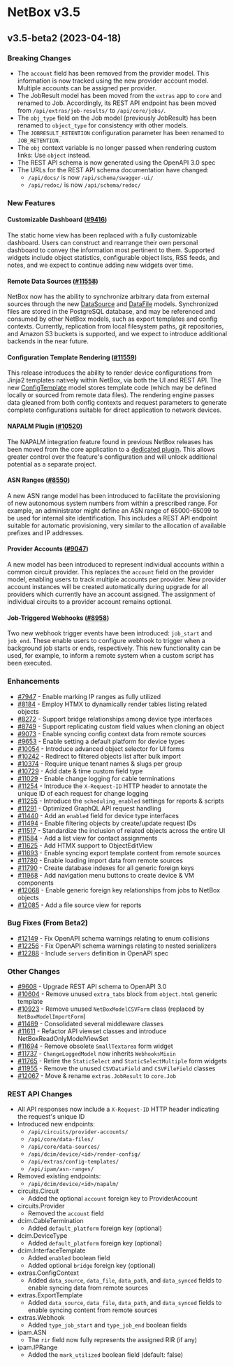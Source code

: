 # NetBox v3.5

## v3.5-beta2 (2023-04-18)

### Breaking Changes

* The `account` field has been removed from the provider model. This information is now tracked using the new provider account model. Multiple accounts can be assigned per provider.
* The JobResult model has been moved from the `extras` app to `core` and renamed to Job. Accordingly, its REST API endpoint has been moved from `/api/extras/job-results/` to `/api/core/jobs/`.
* The `obj_type` field on the Job model (previously JobResult) has been renamed to `object_type` for consistency with other models.
* The `JOBRESULT_RETENTION` configuration parameter has been renamed to `JOB_RETENTION`.
* The `obj` context variable is no longer passed when rendering custom links: Use `object` instead.
* The REST API schema is now generated using the OpenAPI 3.0 spec
* The URLs for the REST API schema documentation have changed:
    * `/api/docs/` is now `/api/schema/swagger-ui/`
    * `/api/redoc/` is now `/api/schema/redoc/`

### New Features

#### Customizable Dashboard ([#9416](https://github.com/netbox-community/netbox/issues/9416))

The static home view has been replaced with a fully customizable dashboard. Users can construct and rearrange their own personal dashboard to convey the information most pertinent to them. Supported widgets include object statistics, configurable object lists, RSS feeds, and notes, and we expect to continue adding new widgets over time.

#### Remote Data Sources ([#11558](https://github.com/netbox-community/netbox/issues/11558))

NetBox now has the ability to synchronize arbitrary data from external sources through the new [DataSource](../models/core/datasource.md) and [DataFile](../models/core/datafile.md) models. Synchronized files are stored in the PostgreSQL database, and may be referenced and consumed by other NetBox models, such as export templates and config contexts. Currently, replication from local filesystem paths, git repositories, and Amazon S3 buckets is supported, and we expect to introduce additional backends in the near future.

#### Configuration Template Rendering ([#11559](https://github.com/netbox-community/netbox/issues/11559))

This release introduces the ability to render device configurations from Jinja2 templates natively within NetBox, via both the UI and REST API. The new [ConfigTemplate](../models/extras/configtemplate.md) model stores template code (which may be defined locally or sourced from remote data files). The rendering engine passes data gleaned from both config contexts and request parameters to generate complete configurations suitable for direct application to network devices.

#### NAPALM Plugin ([#10520](https://github.com/netbox-community/netbox/issues/10520))

The NAPALM integration feature found in previous NetBox releases has been moved from the core application to a [dedicated plugin](https://github.com/netbox-community/netbox-napalm). This allows greater control over the feature's configuration and will unlock additional potential as a separate project.

#### ASN Ranges ([#8550](https://github.com/netbox-community/netbox/issues/8550))

A new ASN range model has been introduced to facilitate the provisioning of new autonomous system numbers from within a prescribed range. For example, an administrator might define an ASN range of 65000-65099 to be used for internal site identification. This includes a REST API endpoint suitable for automatic provisioning, very similar to the allocation of available prefixes and IP addresses.

#### Provider Accounts ([#9047](https://github.com/netbox-community/netbox/issues/9047))

A new model has been introduced to represent individual accounts within a common circuit provider. This replaces the `account` field on the provider model, enabling users to track multiple accounts per provider. New provider account instances will be created automatically during upgrade for all providers which currently have an account assigned. The assignment of individual circuits to a provider account remains optional.

#### Job-Triggered Webhooks ([#8958](https://github.com/netbox-community/netbox/issues/8958))

Two new webhook trigger events have been introduced: `job_start` and `job_end`. These enable users to configure webhook to trigger when a background job starts or ends, respectively. This new functionality can be used, for example, to inform a remote system when a custom script has been executed.

### Enhancements

* [#7947](https://github.com/netbox-community/netbox/issues/7947) - Enable marking IP ranges as fully utilized
* [#8184](https://github.com/netbox-community/netbox/issues/8184) - Employ HTMX to dynamically render tables listing related objects
* [#8272](https://github.com/netbox-community/netbox/issues/8272) - Support bridge relationships among device type interfaces
* [#8749](https://github.com/netbox-community/netbox/issues/8749) - Support replicating custom field values when cloning an object
* [#9073](https://github.com/netbox-community/netbox/issues/9073) - Enable syncing config context data from remote sources
* [#9653](https://github.com/netbox-community/netbox/issues/9653) - Enable setting a default platform for device types
* [#10054](https://github.com/netbox-community/netbox/issues/10054) - Introduce advanced object selector for UI forms
* [#10242](https://github.com/netbox-community/netbox/issues/10242) - Redirect to filtered objects list after bulk import
* [#10374](https://github.com/netbox-community/netbox/issues/10374) - Require unique tenant names & slugs per group
* [#10729](https://github.com/netbox-community/netbox/issues/10729) - Add date & time custom field type
* [#11029](https://github.com/netbox-community/netbox/issues/11029) - Enable change logging for cable terminations
* [#11254](https://github.com/netbox-community/netbox/issues/11254) - Introduce the `X-Request-ID` HTTP header to annotate the unique ID of each request for change logging
* [#11255](https://github.com/netbox-community/netbox/issues/11255) - Introduce the `scheduling_enabled` settings for reports & scripts
* [#11291](https://github.com/netbox-community/netbox/issues/11291) - Optimized GraphQL API request handling
* [#11440](https://github.com/netbox-community/netbox/issues/11440) - Add an `enabled` field for device type interfaces
* [#11494](https://github.com/netbox-community/netbox/issues/11494) - Enable filtering objects by create/update request IDs
* [#11517](https://github.com/netbox-community/netbox/issues/11517) - Standardize the inclusion of related objects across the entire UI
* [#11584](https://github.com/netbox-community/netbox/issues/11584) - Add a list view for contact assignments
* [#11625](https://github.com/netbox-community/netbox/issues/11625) - Add HTMX support to ObjectEditView
* [#11693](https://github.com/netbox-community/netbox/issues/11693) - Enable syncing export template content from remote sources
* [#11780](https://github.com/netbox-community/netbox/issues/11780) - Enable loading import data from remote sources
* [#11790](https://github.com/netbox-community/netbox/issues/11790) - Create database indexes for all generic foreign keys
* [#11968](https://github.com/netbox-community/netbox/issues/11968) - Add navigation menu buttons to create device & VM components
* [#12068](https://github.com/netbox-community/netbox/issues/12068) - Enable generic foreign key relationships from jobs to NetBox objects
* [#12085](https://github.com/netbox-community/netbox/issues/12085) - Add a file source view for reports

### Bug Fixes (From Beta2)

* [#12149](https://github.com/netbox-community/netbox/issues/12149) - Fix OpenAPI schema warnings relating to enum collisions
* [#12256](https://github.com/netbox-community/netbox/issues/12256) - Fix OpenAPI schema warnings relating to nested serializers
* [#12288](https://github.com/netbox-community/netbox/issues/12288) - Include `servers` definition in OpenAPI spec

### Other Changes

* [#9608](https://github.com/netbox-community/netbox/issues/9608) - Upgrade REST API schema to OpenAPI 3.0
* [#10604](https://github.com/netbox-community/netbox/issues/10604) - Remove unused `extra_tabs` block from `object.html` generic template
* [#10923](https://github.com/netbox-community/netbox/issues/10923) - Remove unused `NetBoxModelCSVForm` class (replaced by `NetBoxModelImportForm`)
* [#11489](https://github.com/netbox-community/netbox/issues/11489) - Consolidated several middleware classes
* [#11611](https://github.com/netbox-community/netbox/issues/11611) - Refactor API viewset classes and introduce NetBoxReadOnlyModelViewSet
* [#11694](https://github.com/netbox-community/netbox/issues/11694) - Remove obsolete `SmallTextarea` form widget
* [#11737](https://github.com/netbox-community/netbox/issues/11737) - `ChangeLoggedModel` now inherits `WebhooksMixin`
* [#11765](https://github.com/netbox-community/netbox/issues/11765) - Retire the `StaticSelect` and `StaticSelectMultiple` form widgets
* [#11955](https://github.com/netbox-community/netbox/issues/11955) - Remove the unused `CSVDataField` and `CSVFileField` classes
* [#12067](https://github.com/netbox-community/netbox/issues/12067) - Move & rename `extras.JobResult` to `core.Job`

### REST API Changes

* All API responses now include a `X-Request-ID` HTTP header indicating the request's unique ID
* Introduced new endpoints:
    * `/api/circuits/provider-accounts/`
    * `/api/core/data-files/`
    * `/api/core/data-sources/`
    * `/api/dcim/device/<id>/render-config/`
    * `/api/extras/config-templates/`
    * `/api/ipam/asn-ranges/`
* Removed existing endpoints:
    * `/api/dcim/device/<id>/napalm/`
* circuits.Circuit
    * Added the optional `account` foreign key to ProviderAccount
* circuits.Provider
    * Removed the `account` field
* dcim.CableTermination
    * Added `default_platform` foreign key (optional)
* dcim.DeviceType
    * Added `default_platform` foreign key (optional)
* dcim.InterfaceTemplate
    * Added `enabled` boolean field
    * Added optional `bridge` foreign key (optional)
* extras.ConfigContext
    * Added `data_source`, `data_file`, `data_path`, and `data_synced` fields to enable syncing data from remote sources
* extras.ExportTemplate
    * Added `data_source`, `data_file`, `data_path`, and `data_synced` fields to enable syncing content from remote sources
* extras.Webhook
    * Added `type_job_start` and `type_job_end` boolean fields
* ipam.ASN
    * The `rir` field now fully represents the assigned RIR (if any)
* ipam.IPRange
    * Added the `mark_utilized` boolean field (default: false)

